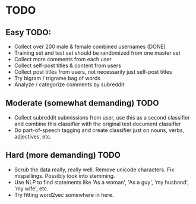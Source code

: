 
# TODO

## Easy TODO:

* Collect over 200 male & female combined usernames (DONE)
* Training set and test set should be randomized from one master set
* Collect more comments from each user
* Collect self-post titles & content from users
* Collect post titles from users, not necessarily just self-post titles
* Try bigram / trigrame bag of words
* Analyze / categorize comments by subreddit

## Moderate (somewhat demanding) TODO

* Collect subreddit submissions from user, use this as a second classifier and
  combine this classifier with the original text document classifier
* Do part-of-speech tagging and create classifier just on nouns, verbs,
  adjectives, etc.

## Hard (more demanding) TODO

* Scrub the data really, really well. Remove unicode characters. Fix mispellings.
  Possibly look into stemming.
* Use NLP to find statements like 'As a woman', 'As a guy', 'my husband',
  'my wife', etc.
* Try fitting word2vec somewhere in here.
